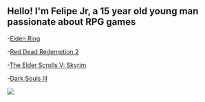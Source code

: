 ## Hello! I'm Felipe Jr, a 15 year old young man passionate about RPG games

-[Elden Ring](https://store.steampowered.com/app/1245620/ELDEN_RING/)

-[Red Dead Redemption 2](https://store.steampowered.com/app/1174180/Red_Dead_Redemption_2/)

-[The Elder Scrolls V: Skyrim](https://store.steampowered.com/app/489830/The_Elder_Scrolls_V_Skyrim_Special_Edition/)

-[Dark Souls III](https://store.steampowered.com/app/374320/DARK_SOULS_III/)

![](https://media1.tenor.com/m/I_jJ486awW4AAAAC/albinauric-elden-ring.gif)
